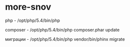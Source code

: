 # more-snov

php - /opt/php/5.4/bin/php

composer - /opt/php/5.4/bin/php composer.phar update

миграции - /opt/php/5.4/bin/php vendor/bin/phinx migrate